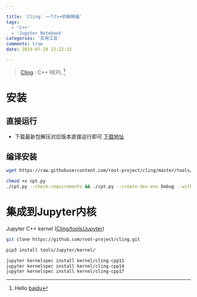 ```yaml
---

title: 'Cling: 一个C++的解释器'
tags:
  - 'C++'
  - 'Jupyter Notebook'
categories: '实用工具'
comments: true
date: 2019-07-28 22:22:32

---
```


> [Cling](https://github.com/root-project/cling.git) : C++ REPL [^1]

<!-- more -->

# 安装
## 直接运行
- 下载最新包解压对应版本直接运行即可 [下载地址](https://root.cern.ch/download/cling/)

## 编译安装
```bash
wget https://raw.githubusercontent.com/root-project/cling/master/tools/packaging/cpt.py

chmod +x cpt.py
./cpt.py --check-requirements && ./cpt.py --create-dev-env Debug --with-workdir=./cling-build/
```

# 集成到Jupyter内核

Jupyter C++ kernel ([Cling/tools/Jupyter](https://github.com/root-project/cling/tree/master/tools/Jupyter))
```bash
git clone https://github.com/root-project/cling.git

pip3 install tools/Jupyter/kernel/

jupyter kernelspec install kernel/cling-cpp11
jupyter kernelspec install kernel/cling-cpp14
jupyter kernelspec install kernel/cling-cpp17
```

[^1]: Hello [baidu](www.baidu.com)
